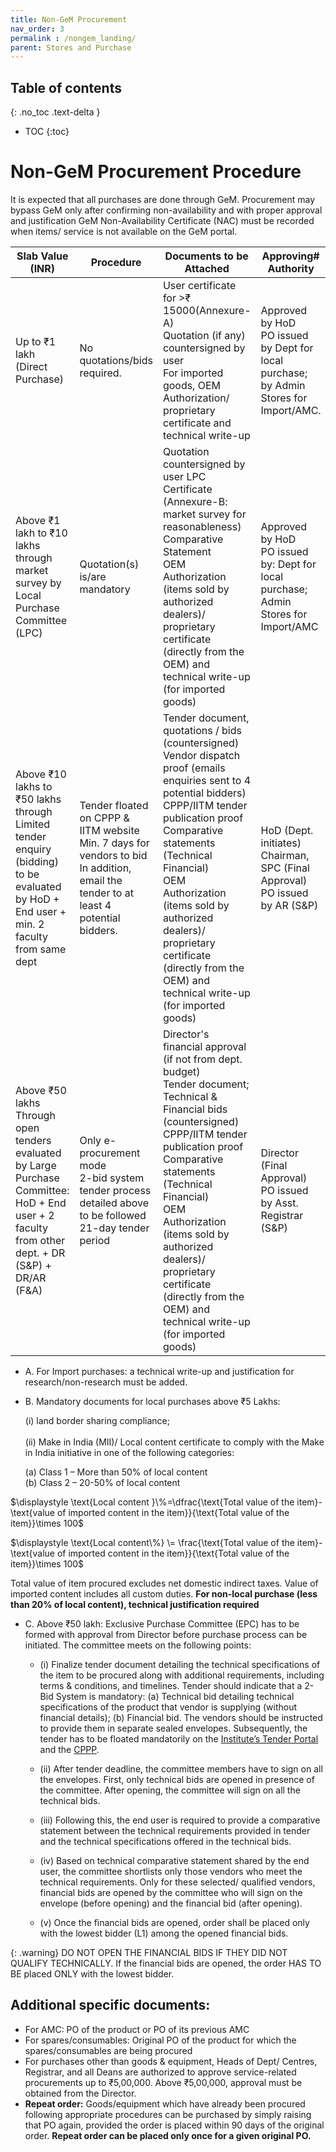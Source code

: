 ```yaml
---
title: Non-GeM Procurement
nav_order: 3
permalink : /nongem_landing/
parent: Stores and Purchase
---
```


## Table of contents
{: .no_toc .text-delta } 
* TOC
{:toc}

# Non-GeM Procurement Procedure

It is expected that all purchases are done through GeM. Procurement may bypass GeM only after confirming non-availability and with proper approval and justification GeM Non-Availability Certificate (NAC) must be recorded when items/ service is not available on the GeM portal.

| Slab Value (INR) | Procedure | Documents to be Attached | Approving# Authority |
| ----- | ----- | ----- | ----- |
| Up to ₹1 lakh (Direct Purchase) |  No quotations/bids required. | User certificate for \>₹ 15000(Annexure-A) <br> Quotation (if any) countersigned by user <br> For imported goods, OEM Authorization/ proprietary certificate and technical write-up | Approved by HoD <br> PO issued by Dept for local purchase; by Admin Stores for Import/AMC. |
| Above ₹1 lakh to ₹10 lakhs through market survey by Local Purchase Committee (LPC) |  Quotation(s) is/are mandatory | Quotation countersigned by user LPC Certificate <br> (Annexure-B: market survey for reasonableness) <br>  Comparative Statement <br> OEM Authorization (items sold by authorized dealers)/ proprietary certificate (directly from the OEM) and technical write-up (for imported goods) | Approved by HoD <br> PO issued by: Dept for local purchase; Admin Stores for Import/AMC |
| Above ₹10 lakhs to ₹50 lakhs through Limited tender enquiry (bidding) to be evaluated by HoD \+ End user \+ min. 2 faculty from same dept  | Tender floated on CPPP & IITM website <br> Min. 7 days for vendors to bid <br> In addition, email the tender to at least 4 potential bidders. | Tender document, quotations / bids (countersigned) <br> Vendor dispatch proof (emails enquiries sent to 4 potential bidders) <br> CPPP/IITM tender publication proof <br> Comparative statements (Technical Financial) <br> OEM Authorization (items sold by authorized dealers)/ proprietary certificate (directly from the OEM) and technical write-up (for imported goods) | HoD (Dept. initiates) <br> Chairman, SPC (Final Approval) <br> PO issued by AR (S\&P) |
| Above ₹50 lakhs   Through open tenders evaluated by Large Purchase Committee: HoD \+ End user \+ 2 faculty from other dept. \+ DR (S&P) \+ DR/AR (F&A)   | Only e-procurement mode <br> 2-bid system tender process detailed above to be followed <br> 21-day tender period   | Director's financial approval (if not from dept. budget) <br> Tender document; Technical & Financial bids (countersigned) <br> CPPP/IITM tender publication proof <br> Comparative statements (Technical Financial) <br> OEM Authorization (items sold by authorized dealers)/ proprietary certificate (directly from the OEM) and technical write-up (for imported goods) | Director (Final Approval) <br> PO issued by Asst. Registrar (S\&P) |

 - A. For Import purchases: a technical write-up and justification for research/non-research must be added.
 - B. Mandatory documents for local purchases above ₹5 Lakhs: 
	
	(i) land border sharing compliance; <br>	
	(ii) Make in India (MII)/ Local content certificate to comply with the Make in India initiative in one of the following categories:
	
    (a) Class 1 – More than 50% of local content <br>
    (b) Class 2 – 20-50% of local content  
 
$\displaystyle \text{Local content }\%=\dfrac{\text{Total value of the item}-\text{value of imported content in the item}}{\text{Total value of the item}}\times 100$

 
$\displaystyle \text{Local content\%}  \= \frac{\text{Total value of the item}-\text{value of imported content in the item}}{\text{Total value of the item}}\times 100$
  
Total value of item procured excludes net domestic indirect taxes. Value of imported content includes all custom duties.
**For non-local purchase (less than 20% of local content), technical justification required**

 - C. Above ₹50 lakh:  Exclusive Purchase Committee (EPC) has to be formed with approval from Director before purchase process can be initiated. The committee meets on the following points:

	- (i)	Finalize tender document detailing the technical specifications of the item to be procured along with additional requirements, including terms & conditions, and timelines.
			Tender should indicate that a 2-Bid System is mandatory: 
			(a) Technical bid detailing technical specifications of the product that vendor is supplying (without financial details); 
			(b) Financial bid. The vendors should be instructed to provide them in separate sealed envelopes. 
			Subsequently, the tender has to be floated mandatorily on the [Institute’s Tender Portal](https://tenders.iitm.ac.in/) and the [CPPP](https://eprocure.gov.in/epublish/app).

	- (ii)	After tender deadline, the committee members have to sign on all the envelopes. First, only technical bids are opened in presence of the committee. After opening, the committee will sign on all the technical bids. 

	- (iii)	Following this, the end user is required to provide a comparative statement between the technical requirements provided in tender and the technical specifications offered in the technical bids.

	- (iv)	Based on technical comparative statement shared by the end user, the committee shortlists only those vendors who meet the technical requirements. Only for these selected/ qualified vendors, financial bids are opened by the committee who will sign on the envelope (before opening) and the financial bid (after opening). 

	- (v)	Once the financial bids are opened, order shall be placed only with the lowest bidder (L1) among the opened financial bids.

{: .warning}
DO NOT OPEN THE FINANCIAL BIDS IF THEY DID NOT QUALIFY TECHNICALLY. If the financial bids are opened, the order HAS TO BE placed ONLY with the lowest bidder.

## Additional specific documents:
*	For AMC: PO of the product or PO of its previous AMC
*	For spares/consumables: Original PO of the product for which the spares/consumables are being procured
*	For purchases other than goods & equipment, Heads of Dept/ Centres, Registrar, and all Deans are authorized to approve service-related procurements up to ₹5,00,000.  Above ₹5,00,000, approval must be obtained from the Director.
*	**Repeat order:** Goods/equipment which have already been procured following appropriate procedures can be purchased by simply raising that PO again, provided the order is placed within 90 days of the original order. **Repeat order can be placed only once for a given original PO.**
